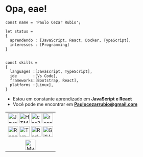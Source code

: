   <h1>Opa, eae!</h1>


	const name = 'Paulo Cezar Rubio';

	let status = 
	{ 
	  aprendendo : [JavaScript, React, Docker, TypeScript],
	  interesses : [Programming]
	}


	const skills = 
	{
	  languages :[Javascript, TypeScript],
	  ide       :[Vs Code],
	  frameworks:[Bootstrap, React],
	  platforms :[Linux],
	}

- Estou em constante aprendizado em **JavaScript e React**
- Você pode me encontrar em **Paulocezarrubio@gmail.com**

<table align="center" >
  <tr align="top">
  <td>
    <img height="32px" src="https://img.shields.io/badge/JavaScript-F7DF1E?style=for-the-badge&logo=javascript&logoColor=black" alt="JavaScript-icon">
    <img height="32" src="https://img.shields.io/badge/HTML5-E34F26?style=for-the-badge&logo=html5&logoColor=white" alt="HTML5-icon">
    <img height="32px" src="https://img.shields.io/badge/CSS3-1572B6?style=for-the-badge&logo=css3&logoColor=white"
    alt="css3-icon">
    <img height="32px" src="https://img.shields.io/badge/React_Native-20232A?style=for-the-badge&logo=react&logoColor=61DAFB"
    alt="react Native-icon">
    </td>
  </tr>
  <tr align="top">
  <td>
    <img height="32px" src="https://img.shields.io/badge/React-20232A?style=for-the-badge&logo=react&logoColor=61DAFB"
    alt="React-icon">
    <img height="32px" src="https://img.shields.io/badge/TypeScript-007ACC?style=for-the-badge&logo=typescript&logoColor=white"
    alt="TypeScript-icon">
    <img height="32" src="https://img.shields.io/badge/Redux-593D88?style=for-the-badge&logo=redux&logoColor=white"
    alt="Redux-icon">
    <img height="32px" src="https://img.shields.io/badge/GitHub-100000?style=for-the-badge&logo=github&logoColor=white"
    alt="GitHub-icon">
    </td>
  </tr>
  <tr align="center">
  <td>
    <img height="32px" src="https://img.shields.io/badge/MySQL-00000F?style=for-the-badge&logo=mysql&logoColor=white"
    alt="MySQL-icon">
  </tr>

</table>
